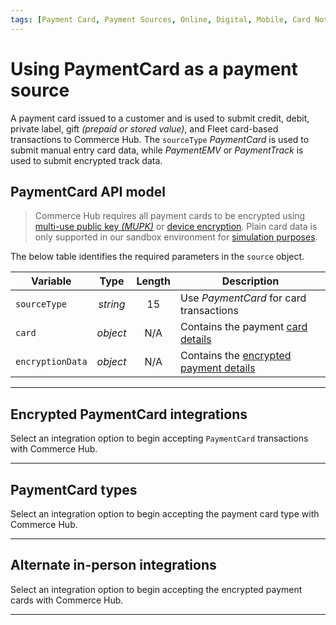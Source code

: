 ```yaml
---
tags: [Payment Card, Payment Sources, Online, Digital, Mobile, Card Not Present]
---
```


# Using PaymentCard as a payment source

A payment card issued to a customer and is used to submit credit, debit, private label, gift *(prepaid or stored value)*, and Fleet card-based transactions to Commerce Hub. The `sourceType` *PaymentCard* is used to submit manual entry card data, while *PaymentEMV* or *PaymentTrack* is used to submit encrypted track data.

## PaymentCard API model

<!-- theme: danger -->
> Commerce Hub requires all payment cards to be encrypted using [multi-use public key *(MUPK)*](?path=docs/Resources/Guides/Multi-Use-Public-Key/Multi-Use-Public-Key.md) or [device encryption](?path=docs/In-Person/Integrations/Encrypted-PIN-Pad.md). Plain card data is only supported in our sandbox environment for [simulation purposes](?path=docs/Resources/Guides/Testing/Test-Scripts/Simulator-Scripts.md).

<!--
type: tab
titles: source
-->

The below table identifies the required parameters in the `source` object.

| Variable | Type | Length | Description |
| ----- | :------: | :-----: | ----- |
| `sourceType` | *string* | 15 | Use *PaymentCard* for card transactions |
| `card` | *object* | N/A | Contains the payment [card details](?path=docs/Resources/Master-Data/Card.md) |
| `encryptionData` | *object* | N/A | Contains the [encrypted payment details](?path=docs/Resources/Master-Data/Encryption-Data.md) |

<!-- type: tab-end -->

---

## Encrypted PaymentCard integrations

Select an integration option to begin accepting `PaymentCard` transactions with Commerce Hub.

<!-- type: row -->

<!-- type: card
title: Multi-use public key
description: Submit an online, digital or mobile MUPK transaction.
link: ?path=docs/Resources/Guides/Multi-Use-Public-Key/Multi-Use-Public-Key-Request.md
-->

<!-- type: card
title: In-person manual entry
description: Submit an in-person manual key transaction.
link: ?path=docs/In-Person/Encrypted-Payments/Manual.md
-->

<!-- type: row-end -->

---

## PaymentCard types

Select an integration option to begin accepting the payment card type with Commerce Hub.

<!-- type: row -->

<!-- type: card
title: Debit Solutions
description: Accept PIN and PINless (signature) debit transactions.
link: ?path=docs/Resources/Guides/Debit/Debit.md
-->

<!-- type: card
title: EBT/WIC
description: Accept EBT/WIC transactions.
link:
-->

<!-- type: card
title: Fleet Card
description: Accept Fleet Card transactions.
link: ?path=docs/Resources/Guides/Payment-Sources/Fleet/Fleet-Card.md
-->

<!-- type: row-end -->

<!-- type: row -->

<!-- type: card
title: Gift Cards
description: Accept prepaid or stored value gift card transactions.
link: ?path=docs/Resources/Guides/Payment-Sources/Gift-Card.md
-->

<!-- type: card
title: Private Label Credit Card 
description: Accept PLCC transactions.
link: ?path=docs/Resources/Guides/Payment-Sources/Private-Label.md
-->

<!-- type: row-end -->

---

## Alternate in-person integrations

Select an integration option to begin accepting the encrypted payment cards with Commerce Hub.

<!-- type: row -->

<!-- type: card
title: EMV chip and contactless
description: Submit an in-person EMV chip or contactless transaction using PaymentEMV.
link: ?path=docs/In-Person/Encrypted-Payments/EMV.md
-->

<!-- type: card
title: Swiped cards
description: Submit an in-person swipe transaction using PaymentTrack.
link: ?path=docs/In-Person/Encrypted-Payments/Track.md
-->

<!-- type: row-end -->

---
